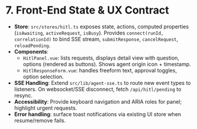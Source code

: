 # 7. Front-End State & UX Contract
- **Store**: `src/stores/hitl.ts` exposes state, actions, computed properties (`isAwaiting`, `activeRequest`, `isBusy`). Provides `connect(runId, correlationId)` to bind SSE stream, `submitResponse`, `cancelRequest`, `reloadPending`.
- **Components**:
  - `HitlPanel.vue`: lists requests, displays detail view with question, options (rendered as buttons). Shows agent origin icon + timestamp.
  - `HitlResponseForm.vue`: handles freeform text, approval toggles, option selection.
- **SSE Handling**: Extend `src/lib/agent-sse.ts` to route new event types to listeners. On websocket/SSE disconnect, fetch `/api/hitl/pending` to resync.
- **Accessibility**: Provide keyboard navigation and ARIA roles for panel; highlight urgent requests.
- **Error handling**: surface toast notifications via existing UI store when resume/remove fails.
